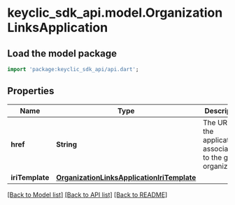 # keyclic_sdk_api.model.OrganizationLinksApplication

## Load the model package
```dart
import 'package:keyclic_sdk_api/api.dart';
```

## Properties
Name | Type | Description | Notes
------------ | ------------- | ------------- | -------------
**href** | **String** | The URI of the application associated to the given organization. | [optional] 
**iriTemplate** | [**OrganizationLinksApplicationIriTemplate**](OrganizationLinksApplicationIriTemplate.md) |  | [optional] 

[[Back to Model list]](../README.md#documentation-for-models) [[Back to API list]](../README.md#documentation-for-api-endpoints) [[Back to README]](../README.md)



